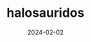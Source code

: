 ---
layout: short
title: "halosauridos"
date: 2024-02-02
tags: devshort profundidades
short: sy0Nn5vviqY
---